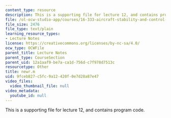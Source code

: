 ```yaml
---
content_type: resource
description: This is a supporting file for lecture 12, and contains program code.
file: /ol-ocw-studio-app/courses/16-333-aircraft-stability-and-control-fall-2004/9fceb827c5fc9a12420f0e7d28a87e47_newr.m
file_size: 2476
file_type: text/plain
learning_resource_types:
- Lecture Notes
license: https://creativecommons.org/licenses/by-nc-sa/4.0/
ocw_type: OCWFile
parent_title: Lecture Notes
parent_type: CourseSection
parent_uid: 12a1aaf9-be7a-ca1d-756d-c7f978d7513c
resourcetype: Other
title: newr.m
uid: 9fceb827-c5fc-9a12-420f-0e7d28a87e47
video_files:
  video_thumbnail_file: null
video_metadata:
  youtube_id: null
---
```

This is a supporting file for lecture 12, and contains program code.